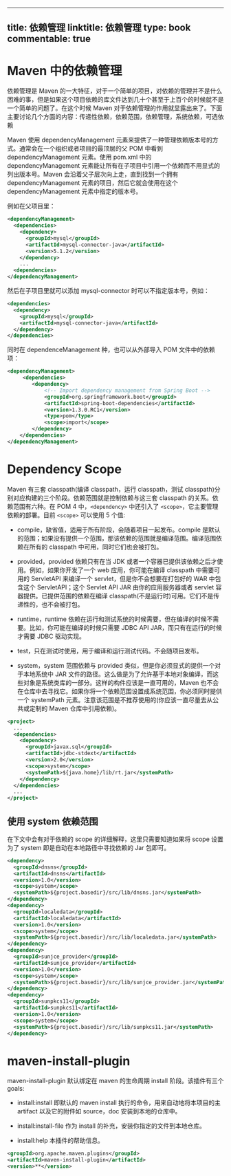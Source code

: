 
---
title: 依赖管理
linktitle: 依赖管理
type: book
commentable: true
---

# Maven 中的依赖管理

依赖管理是 Maven 的一大特征，对于一个简单的项目，对依赖的管理并不是什么困难的事，但是如果这个项目依赖的库文件达到几十个甚至于上百个的时候就不是一个简单的问题了。在这个时候 Maven 对于依赖管理的作用就显露出来了。下面主要讨论几个方面的内容：传递性依赖，依赖范围，依赖管理，系统依赖，可选依赖

Maven 使用 dependencyManagement 元素来提供了一种管理依赖版本号的方式。通常会在一个组织或者项目的最顶层的父 POM 中看到 dependencyManagement 元素。使用 pom.xml 中的 dependencyManagement 元素能让所有在子项目中引用一个依赖而不用显式的列出版本号。Maven 会沿着父子层次向上走，直到找到一个拥有 dependencyManagement 元素的项目，然后它就会使用在这个 dependencyManagement 元素中指定的版本号。

例如在父项目里：

```xml
<dependencyManagement>
  <dependencies>
    <dependency>
      <groupId>mysql</groupId>
      <artifactId>mysql-connector-java</artifactId>
      <version>5.1.2</version>
    </dependency>
    ...
  <dependencies>
</dependencyManagement>
```

然后在子项目里就可以添加 mysql-connector 时可以不指定版本号，例如：

```xml
<dependencies>
  <dependency>
    <groupId>mysql</groupId>
    <artifactId>mysql-connector-java</artifactId>
  </dependency>
</dependencies>
```

同时在 dependenceManagement 种，也可以从外部导入 POM 文件中的依赖项：

```xml
<dependencyManagement>
     <dependencies>
        <dependency>
            <!-- Import dependency management from Spring Boot -->
            <groupId>org.springframework.boot</groupId>
            <artifactId>spring-boot-dependencies</artifactId>
            <version>1.3.0.RC1</version>
            <type>pom</type>
            <scope>import</scope>
        </dependency>
    </dependencies>
</dependencyManagement>
```

# Dependency Scope

Maven 有三套 classpath(编译 classpath，运行 classpath，测试 classpath)分别对应构建的三个阶段。依赖范围就是控制依赖与这三套 classpath 的关系。依赖范围有六种。在 POM 4 中，`<dependency>` 中还引入了 `<scope>`，它主要管理依赖的部署。目前 `<scope>` 可以使用 5 个值:

- compile，缺省值，适用于所有阶段，会随着项目一起发布。compile 是默认的范围；如果没有提供一个范围，那该依赖的范围就是编译范围。编译范围依赖在所有的 classpath 中可用，同时它们也会被打包。

- provided，provided 依赖只有在当 JDK 或者一个容器已提供该依赖之后才使用。例如，如果你开发了一个 web 应用，你可能在编译 classpath 中需要可用的 ServletAPI 来编译一个 servlet，但是你不会想要在打包好的 WAR 中包含这个 ServletAPI；这个 Servlet API JAR 由你的应用服务器或者 servlet 容器提供。已提供范围的依赖在编译 classpath(不是运行时)可用。它们不是传递性的，也不会被打包。

- runtime，runtime 依赖在运行和测试系统的时候需要，但在编译的时候不需要。比如，你可能在编译的时候只需要 JDBC API JAR，而只有在运行的时候才需要 JDBC 驱动实现。

- test，只在测试时使用，用于编译和运行测试代码。不会随项目发布。

- system，system 范围依赖与 provided 类似，但是你必须显式的提供一个对于本地系统中 JAR 文件的路径。这么做是为了允许基于本地对象编译，而这些对象是系统类库的一部分。这样的构件应该是一直可用的，Maven 也不会在仓库中去寻找它。如果你将一个依赖范围设置成系统范围，你必须同时提供一个 systemPath 元素。注意该范围是不推荐使用的(你应该一直尽量去从公共或定制的 Maven 仓库中引用依赖)。

```xml
<project>
  ...
  <dependencies>
    <dependency>
      <groupId>javax.sql</groupId>
      <artifactId>jdbc-stdext</artifactId>
      <version>2.0</version>
      <scope>system</scope>
      <systemPath>${java.home}/lib/rt.jar</systemPath>
    </dependency>
  </dependencies>
  ...
</project>
```

## 使用 system 依赖范围

在下文中会有对于依赖的 scope 的详细解释，这里只需要知道如果将 scope 设置为了 system 即是自动在本地路径中寻找依赖的 Jar 包即可。

```xml
<dependency>
  <groupId>dnsns</groupId>
  <artifactId>dnsns</artifactId>
  <version>1.0</version>
  <scope>system</scope>
  <systemPath>${project.basedir}/src/lib/dnsns.jar</systemPath>
</dependency>
<dependency>
  <groupId>localedata</groupId>
  <artifactId>localedata</artifactId>
  <version>1.0</version>
  <scope>system</scope>
  <systemPath>${project.basedir}/src/lib/localedata.jar</systemPath>
</dependency>
<dependency>
  <groupId>sunjce_provider</groupId>
  <artifactId>sunjce_provider</artifactId>
  <version>1.0</version>
  <scope>system</scope>
  <systemPath>${project.basedir}/src/lib/sunjce_provider.jar</systemPath>
</dependency>
<dependency>
  <groupId>sunpkcs11</groupId>
  <artifactId>sunpkcs11</artifactId>
  <version>1.0</version>
  <scope>system</scope>
  <systemPath>${project.basedir}/src/lib/sunpkcs11.jar</systemPath>
</dependency>
```

# maven-install-plugin

maven-install-plugin 默认绑定在 maven 的生命周期 install 阶段。该插件有三个 goals:

- install:install 即默认的 maven install 执行的命令，用来自动地将本项目的主 artifact 以及它的附件如 source，doc 安装到本地的仓库中。

- install:install-file 作为 install 的补充，安装你指定的文件到本地仓库。

- install:help 本插件的帮助信息。

```xml
<groupId>org.apache.maven.plugins</groupId>
<artifactId>maven-install-plugin</artifactId>
<version>**</version>
```

    